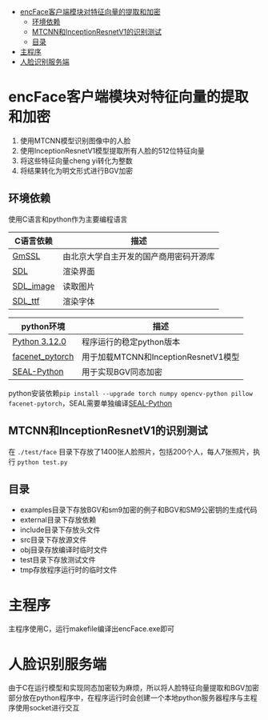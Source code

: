 - [encFace客户端模块对特征向量的提取和加密](#encface客户端模块对特征向量的提取和加密)
  - [环境依赖](#环境依赖)
  - [MTCNN和InceptionResnetV1的识别测试](#mtcnn和inceptionresnetv1的识别测试)
  - [目录](#目录)
- [主程序](#主程序)
- [人脸识别服务端](#人脸识别服务端)

# encFace客户端模块对特征向量的提取和加密

1. 使用MTCNN模型识别图像中的人脸
2. 使用InceptionResnetV1模型提取所有人脸的512位特征向量
3. 将这些特征向量cheng yi转化为整数
4. 将结果转化为明文形式进行BGV加密

## 环境依赖

使用C语言和python作为主要编程语言

| C语言依赖                                             | 描述                                   |
| ---- | ---- |
| [GmSSL](https://gitee.com/YoungWxy/GmSSL)                | 由北京大学自主开发的国产商用密码开源库 |
| [SDL](https://github.com/libsdl-org/SDL)                 | 渲染界面                               |
| [SDL_image](https://github.com/libsdl-org/SDL_image)     | 读取图片                               |
| [SDL_ttf](https://github.com/libsdl-org/SDL_ttf)         | 渲染字体                               |

| python环境                                                  | 描述                                 |
| ---- | ---- |
| [Python 3.12.0](https://www.python.org/downloads/windows/) | 程序运行的稳定python版本 |
| [facenet_pytorch](https://github.com/timesler/facenet-pytorch) | 用于加载MTCNN和InceptionResnetV1模型 |
| [SEAL-Python](https://github.com/Huelse/SEAL-Python)           | 用于实现BGV同态加密                  |

python安装依赖`pip install --upgrade torch numpy opencv-python pillow facenet-pytorch`，SEAL需要单独编译[SEAL-Python](https://github.com/Huelse/SEAL-Python)

## MTCNN和InceptionResnetV1的识别测试

在 `./test/face` 目录下存放了1400张人脸照片，包括200个人，每人7张照片，执行 `python test.py`

## 目录

- examples目录下存放BGV和sm9加密的例子和BGV和SM9公密钥的生成代码
- external目录下存放依赖
- include目录下存放头文件
- src目录下存放源文件
- obj目录存放编译时临时文件
- test目录下存放测试文件
- tmp存放程序运行时的临时文件

# 主程序

主程序使用C，运行makefile编译出encFace.exe即可

# 人脸识别服务端

由于C在运行模型和实现同态加密较为麻烦，所以将人脸特征向量提取和BGV加密部分放在python程序中，在程序运行时会创建一个本地python服务器程序与主程序使用socket进行交互

